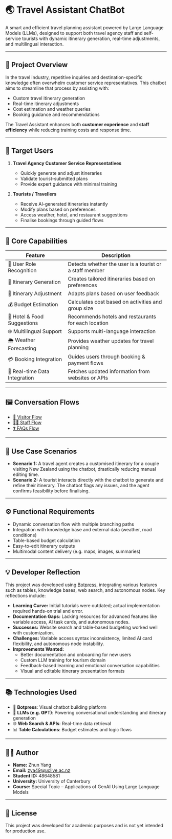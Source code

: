 # 🌏 Travel Assistant ChatBot

A smart and efficient travel planning assistant powered by Large Language Models (LLMs), designed to support both travel agency staff and self-service tourists with dynamic itinerary generation, real-time adjustments, and multilingual interaction.

---

## 📌 Project Overview

In the travel industry, repetitive inquiries and destination-specific knowledge often overwhelm customer service representatives. This chatbot aims to streamline that process by assisting with:

- Custom travel itinerary generation
- Real-time itinerary adjustments
- Cost estimation and weather queries
- Booking guidance and recommendations

The Travel Assistant enhances both **customer experience** and **staff efficiency** while reducing training costs and response time.

---

## 👤 Target Users

1. **Travel Agency Customer Service Representatives**
   - Quickly generate and adjust itineraries
   - Validate tourist-submitted plans
   - Provide expert guidance with minimal training

2. **Tourists / Travellers**
   - Receive AI-generated itineraries instantly
   - Modify plans based on preferences
   - Access weather, hotel, and restaurant suggestions
   - Finalise bookings through guided flows

---

## 🧠 Core Capabilities

| Feature                        | Description |
|-------------------------------|-------------|
| 🧭 User Role Recognition       | Detects whether the user is a tourist or a staff member |
| 🧳 Itinerary Generation        | Creates tailored itineraries based on preferences |
| 🔄 Itinerary Adjustment        | Adapts plans based on user feedback |
| 💰 Budget Estimation           | Calculates cost based on activities and group size |
| 🏨 Hotel & Food Suggestions    | Recommends hotels and restaurants for each location |
| 🌐 Multilingual Support        | Supports multi-language interaction |
| 🌦️ Weather Forecasting         | Provides weather updates for travel planning |
| 💳 Booking Integration         | Guides users through booking & payment flows |
| 📡 Real-time Data Integration | Fetches updated information from websites or APIs |

---

## 🖼️ Conversation Flows

- [🧍 Visitor Flow](https://docs.google.com/drawings/d/1hU8g6DzfzpDIJi82AGaw_Wac-CFdCJGSiryWbNJffX0/edit?usp=sharing)
- [🧑‍💼 Staff Flow](https://docs.google.com/drawings/d/1xyaXa-wJOzSUiReulZQlBeLl567peHHbw0VKm52ZJog/edit?usp=sharing)
- [❓ FAQs Flow](https://docs.google.com/drawings/d/1FEGUqlCvBGj9_mBX1ti7q0gQ45rxFOy8O2hXQsRVj1A/edit?usp=sharing)

---

## 🧪 Use Case Scenarios

- **Scenario 1:** A travel agent creates a customised itinerary for a couple visiting New Zealand using the chatbot, drastically reducing manual editing time.
- **Scenario 2:** A tourist interacts directly with the chatbot to generate and refine their itinerary. The chatbot flags any issues, and the agent confirms feasibility before finalising.

---

## ⚙️ Functional Requirements

- Dynamic conversation flow with multiple branching paths
- Integration with knowledge base and external data (weather, road conditions)
- Table-based budget calculation
- Easy-to-edit itinerary outputs
- Multimodal content delivery (e.g. maps, images, summaries)

---

## 💡 Developer Reflection

This project was developed using [Botpress](https://botpress.com/), integrating various features such as tables, knowledge bases, web search, and autonomous nodes. Key reflections include:

- **Learning Curve:** Initial tutorials were outdated; actual implementation required hands-on trial and error.
- **Documentation Gaps:** Lacking resources for advanced features like variable access, AI task cards, and autonomous nodes.
- **Successes:** Website search and table-based budgeting worked well with customization.
- **Challenges:** Variable access syntax inconsistency, limited AI card flexibility, and autonomous node instability.
- **Improvements Wanted:**
  - Better documentation and onboarding for new users
  - Custom LLM training for tourism domain
  - Feedback-based learning and emotional conversation capabilities
  - Visual and editable itinerary presentation formats

---

## 📚 Technologies Used

- 💬 **Botpress**: Visual chatbot building platform
- 🧠 **LLMs (e.g. GPT)**: Powering conversational understanding and itinerary generation
- 🌐 **Web Search & APIs**: Real-time data retrieval
- 📊 **Table Calculations**: Budget estimates and logic flows

---

## 👨‍🎓 Author

- **Name:** Zhun Yang  
- **Email:** zya49@uclive.ac.nz  
- **Student ID:** 48648581  
- **University:** University of Canterbury  
- **Course:** Special Topic – Applications of GenAI Using Large Language Models

---

## 📎 License

This project was developed for academic purposes and is not yet intended for production use.

